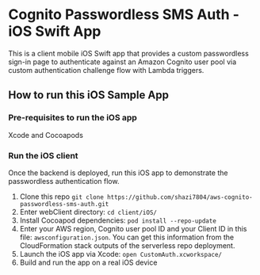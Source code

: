 # Cognito Passwordless SMS Auth - iOS Swift App

This is a client mobile iOS Swift app that provides a custom passwordless sign-in page to authenticate against an Amazon Cognito user pool via custom authentication challenge flow with Lambda triggers. 

## How to run this iOS Sample App

### Pre-requisites to run the iOS app
Xcode and Cocoapods

### Run the iOS client
Once the backend is deployed, run this iOS app to demonstrate the passwordless authentication flow.

1. Clone this repo 
`git clone https://github.com/shazi7804/aws-cognito-passwordless-sms-auth.git`
2. Enter webClient directory: `cd client/iOS/`
3. Install Cocoapod dependencies: `pod install --repo-update`
4. Enter your AWS region, Cognito user pool ID and your Client ID in this file: `awsconfiguration.json`. You can get this information from the CloudFormation stack outputs of the serverless repo deployment.
5. Launch the iOS app via Xcode: `open CustomAuth.xcworkspace/`
6. Build and run the app on a real iOS device